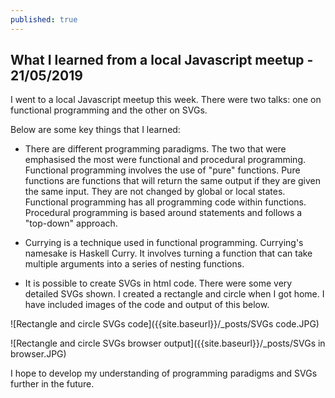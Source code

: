```yaml
---
published: true
---
```

## What I learned from a local Javascript meetup - 21/05/2019

I went to a local Javascript meetup this week. There were two talks: one on functional programming and the other on SVGs.

Below are some key things that I learned:

- There are different programming paradigms. The two that were emphasised the most were functional and procedural programming. Functional programming involves the use of "pure" functions. Pure functions are functions that will return the same output if they are given the same input. They are not changed by global or local states. Functional programming has all programming code within functions. Procedural programming is based around statements and follows a "top-down" approach. 

- Currying is a technique used in functional programming. Currying's namesake is Haskell Curry. It involves turning a function that can take multiple arguments into a series of nesting functions. 

- It is possible to create SVGs in html code. There were some very detailed SVGs shown. I created a rectangle and circle when I got home. I have included images of the code and output of this below. 

![Rectangle and circle SVGs code]({{site.baseurl}}/_posts/SVGs code.JPG)

![Rectangle and circle SVGs browser output]({{site.baseurl}}/_posts/SVGs in browser.JPG)

I hope to develop my understanding of programming paradigms and SVGs further in the future. 

